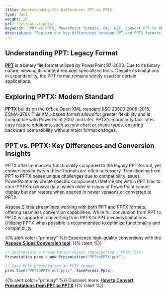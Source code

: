 ```yaml
---
title: Understanding the Difference: PPT vs PPTX
type: docs
weight: 10
url: /net/ppt-vs-pptx/
keywords: "PPT vs PPTX, PowerPoint formats, C#, .NET, Convert PPT to PPTX, Presentation in .NET"
description: "Explore the key differences between PPT and PPTX formats. Learn about their usage in C# and .NET environments."
---
```


## **Understanding PPT: Legacy Format**
[**PPT**](https://docs.fileformat.com/presentation/ppt/) is a binary file format utilized by PowerPoint 97-2003. Due to its binary nature, viewing its content requires specialized tools. Despite its limitations in expandability, the PPT format remains widely used for certain applications.

## **Exploring PPTX: Modern Standard**
[**PPTX**](https://docs.fileformat.com/presentation/pptx/) builds on the Office Open XML standard (ISO 29500:2008-2016, ECMA-376). This XML-based format allows for greater flexibility and is compatible with PowerPoint 2007 and later. PPTX's modularity facilitates easy feature additions, such as new chart or shape types, ensuring backward compatibility without major format changes.

## **PPT vs. PPTX: Key Differences and Conversion Insights**
PPTX offers enhanced functionality compared to the legacy PPT format, yet conversions between these formats are often necessary. Transitioning from PPT to PPTX poses unique challenges due to compatibility issues. PowerPoint may create specific components (MetroBlob) within PPT files to store PPTX-exclusive data, which older versions of PowerPoint cannot display but can restore when opened in newer versions or converted to PPTX.

Aspose.Slides streamlines working with both PPT and PPTX formats, offering seamless conversion capabilities. While full conversion from PPT to PPTX is supported, converting from PPTX to PPT involves limitations. Utilizing PPTX when possible is recommended to optimize functionality and compatibility.

{{% alert color="primary" %}} 
Experience high-quality conversions with the [**Aspose.Slides Conversion tool**](https://products.aspose.app/slides/conversion/).
{{% /alert %}}

```csharp
// Instantiate a Presentation object representing a PPTX file
Presentation pres = new Presentation("PPTtoPPTX.ppt");

// Save PPTX presentation in PPTX format
pres.Save("PPTtoPPTX_out.pptx", SaveFormat.Pptx);
```

{{% alert color="primary" %}} 
Discover more: [**How to Convert Presentations from PPT to PPTX**](/slides/net/convert-ppt-to-pptx/)
{{% /alert %}}